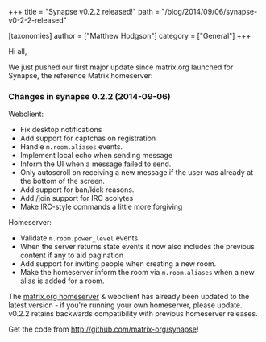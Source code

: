 +++
title = "Synapse v0.2.2 released!"
path = "/blog/2014/09/06/synapse-v0-2-2-released"

[taxonomies]
author = ["Matthew Hodgson"]
category = ["General"]
+++

Hi all,

We just pushed our first major update since matrix.org launched for Synapse, the reference Matrix homeserver:

### Changes in synapse 0.2.2 (2014-09-06)

Webclient:

* Fix desktop notifications
* Add support for captchas on registration
* Handle `m.room.aliases` events.
* Implement local echo when sending message
* Inform the UI when a message failed to send.
* Only autoscroll on receiving a new message if the user was already at the bottom of the screen.
* Add support for ban/kick reasons.
* Add /join support for IRC acolytes
* Make IRC-style commands a little more forgiving

Homeserver:

* Validate `m.room.power_level` events.
* When the server returns state events it now also includes the previous content if any to aid pagination
* Add support for inviting people when creating a new room.
* Make the homeserver inform the room via `m.room.aliases` when a new alias is added for a room.

The <a href="http://matrix.org/alpha">matrix.org homeserver</a> & webclient has already been updated to the latest version - if you're running your own homeserver, please update. v0.2.2 retains backwards compatibility with previous homeserver releases.

Get the code from <a href="http://github.com/matrix-org/synapse">http://github.com/matrix-org/synapse</a>!

